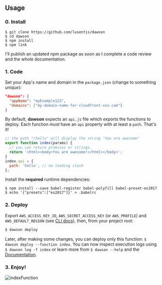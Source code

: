 
## Usage

### 0. Install

```
$ git clone https://github.com/lusentis/dawson
$ cd dawson
$ npm install
$ npm link
```

I'll publish an updated npm package as soon as I complete a code review and the whole documentation.


### 1. Code

Set your App's name and domain in the `package.json` (change to something *unique*):
```json
"dawson": {
  "appName": "myExample123",
  "domains": ["my-domain-name-for-cloudfront-xxx.com"]
}
```


By default, **dawson** expects an ```api.js``` file which exports the functions to deploy. Each function *must* have an ```api``` property with at least a ```path```. That's it!

```javascript
// the path "/hello" will display the string "You are awesome"
export function index(params) {
  // you can return promises or strings.
  return '<html><body>You are awesome!</html></body>';
}
index.api = {
  path: 'hello', // no leading slash
};
```

Install the **required** runtime dependencies:

```
$ npm install --save babel-register babel-polyfill babel-preset-es2017
$ echo '{"presets":["es2017"]}' > .babelrc
```

### 2. Deploy

Export ```AWS_ACCESS_KEY_ID```, ```AWS_SECRET_ACCESS_KEY``` (or `AWS_PROFILE`) and ```AWS_DEFAULT_REGION``` (see [CLI docs](/docs/CLI.md)), then, from your project root:

```bash
$ dawson deploy
```

Later, after making some changes, you can deploy only this function: `$ dawson deploy --function index`.
You can now inspect execution logs using `$ dawson log -f index` or learn more from `$ dawson --help` and the [Documentation](./README.md).

### 3. Enjoy!
![indexFunction](http://i.imgur.com/fJd3rHC.png)
